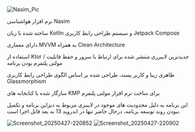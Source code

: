  ![Nasim_Pic](https://github.com/user-attachments/assets/51491acf-6c55-482d-b12f-8c940f8bf0d2)


نرم افزار هواشناسی Nasim

ساخته شده با زبان Kotlin و سیستم طراحی رابط کاربری Jetpack Compose

دارای معماری MVVM به همراه Clean Architecture

استفاده از Ktor / جدیدترین لایبرری منتشر شده برای ارتباط با سرور و حفظ قابلیت مولتی پلتفرم بودن برنامه

ظاهری زیبا و کاربر پسند، طراحی شده بر اساس الگوی طراحی رابط کاربری Glassmorphism

سازگار شده با کتابخانه های KMP برای ساخت نرم افزار مولتی پلتفرم

این برنامه به دلیل محدودیت های موجود در لایببری مربوط به دیزاین برنامه و تکمیل نبودن روند توسعه برنامه، درحال حاضر تنها در اندروید 13 به بعد قابل اجرا است.

![Screenshot_20250427-220852](https://github.com/user-attachments/assets/6da1dd7b-e908-49a2-a148-ad1adfaf48c0)
![Screenshot_20250427-220902](https://github.com/user-attachments/assets/b4407d6a-9b77-4caa-849f-9a3acc5d15e8)





